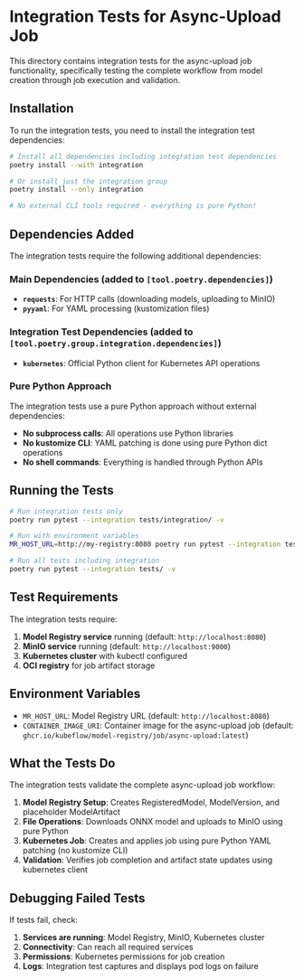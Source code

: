 # Integration Tests for Async-Upload Job

This directory contains integration tests for the async-upload job functionality, specifically testing the complete workflow from model creation through job execution and validation.

## Installation

To run the integration tests, you need to install the integration test dependencies:

```bash
# Install all dependencies including integration test dependencies
poetry install --with integration

# Or install just the integration group
poetry install --only integration

# No external CLI tools required - everything is pure Python!
```

## Dependencies Added

The integration tests require the following additional dependencies:

### Main Dependencies (added to `[tool.poetry.dependencies]`)

- **`requests`**: For HTTP calls (downloading models, uploading to MinIO)
- **`pyyaml`**: For YAML processing (kustomization files)

### Integration Test Dependencies (added to `[tool.poetry.group.integration.dependencies]`)

- **`kubernetes`**: Official Python client for Kubernetes API operations

### Pure Python Approach

The integration tests use a pure Python approach without external dependencies:

- **No subprocess calls**: All operations use Python libraries
- **No kustomize CLI**: YAML patching is done using pure Python dict operations
- **No shell commands**: Everything is handled through Python APIs

## Running the Tests

```bash
# Run integration tests only
poetry run pytest --integration tests/integration/ -v

# Run with environment variables
MR_HOST_URL=http://my-registry:8080 poetry run pytest --integration tests/integration/ -v

# Run all tests including integration
poetry run pytest --integration tests/ -v
```

## Test Requirements

The integration tests require:

1. **Model Registry service** running (default: `http://localhost:8080`)
2. **MinIO service** running (default: `http://localhost:9000`)
3. **Kubernetes cluster** with kubectl configured
4. **OCI registry** for job artifact storage

## Environment Variables

- `MR_HOST_URL`: Model Registry URL (default: `http://localhost:8080`)
- `CONTAINER_IMAGE_URI`: Container image for the async-upload job (default: `ghcr.io/kubeflow/model-registry/job/async-upload:latest`)

## What the Tests Do

The integration tests validate the complete async-upload job workflow:

1. **Model Registry Setup**: Creates RegisteredModel, ModelVersion, and placeholder ModelArtifact
2. **File Operations**: Downloads ONNX model and uploads to MinIO using pure Python
3. **Kubernetes Job**: Creates and applies job using pure Python YAML patching (no kustomize CLI)
4. **Validation**: Verifies job completion and artifact state updates using kubernetes client

## Debugging Failed Tests

If tests fail, check:

1. **Services are running**: Model Registry, MinIO, Kubernetes cluster
2. **Connectivity**: Can reach all required services
3. **Permissions**: Kubernetes permissions for job creation
4. **Logs**: Integration test captures and displays pod logs on failure

